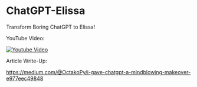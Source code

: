 # ChatGPT-Elissa
Transform Boring ChatGPT to Elissa!

YouTube Video:


[![Youtube Video](https://img.youtube.com/vi/jXVnqTiiLU0/0.jpg)](https://www.youtube.com/watch?v=jXVnqTiiLU0)

Article Write-Up:


https://medium.com/@OctakoPy/i-gave-chatgpt-a-mindblowing-makeover-e977eec49848 
